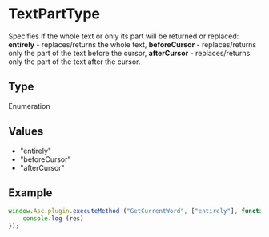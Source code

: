 # TextPartType

Specifies if the whole text or only its part will be returned or replaced:
**entirely** - replaces/returns the whole text,
**beforeCursor** - replaces/returns only the part of the text before the cursor,
**afterCursor** - replaces/returns only the part of the text after the cursor.

## Type

Enumeration

## Values

- "entirely"
- "beforeCursor"
- "afterCursor"


## Example

```javascript editor-docx
window.Asc.plugin.executeMethod ("GetCurrentWord", ["entirely"], function (res) {
    console.log (res)
});
```
